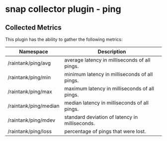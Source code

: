 # snap collector plugin - ping

## Collected Metrics
This plugin has the ability to gather the following metrics:

Namespace | Description
----------|-----------------------
/raintank/ping/avg | average latency in milliseconds of all pings.
/raintank/ping/min | minimum latency in milliseconds of all pings.
/raintank/ping/max | maximum latency in milliseconds of all pings.
/raintank/ping/median | median latency in milliseconds of all pings.
/raintank/ping/mdev | standard deviation of latency in milliseconds.
/raintank/ping/loss | percentage of pings that were lost.